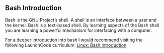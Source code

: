## Bash Introduction

Bash is the GNU Project’s shell. A shell is an interface between a user and the kernel. Bash is a text-based shell. By learning aspects of the Bash shell you are learning a powerful mechanism for interfacing with a computer.

For a deeper introduction into bash I would recommend visiting the following LaunchCode curriculum: [Linux: Bash Introduction](https://education.launchcode.org/linux/bash-introduction/index.html)
